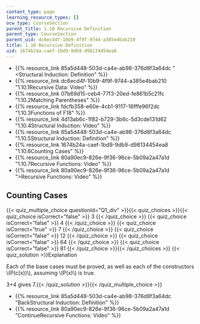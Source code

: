```yaml
---
content_type: page
learning_resource_types: []
ocw_type: CourseSection
parent_title: 1.10 Recursive Definition
parent_type: CourseSection
parent_uid: dc6ecd4f-10b9-4f9f-9744-a385e4bab210
title: 1.10 Recursive Definition
uid: 1674b24a-caef-1bd9-9db9-d98134454ea8
---
```


*   {{% resource_link 85a5d448-503d-ca4e-ab98-376d8f3a64dc "\<Structural Induction: Definition" %}}
*   {{% resource_link dc6ecd4f-10b9-4f9f-9744-a385e4bab210 "1.10.1Recursive Data: Video" %}}
*   {{% resource_link 07b69d15-ceb4-77f3-20ed-fe861b5c21fc "1.10.2Matching Parentheses" %}}
*   {{% resource_link fdcfb358-e60e-4cb1-9117-16fffe96f2dc "1.10.3Functions of F18" %}}
*   {{% resource_link 4d13ab6c-1f82-b729-3b6c-5d3cde131d62 "1.10.4Structural Induction: Video" %}}
*   {{% resource_link 85a5d448-503d-ca4e-ab98-376d8f3a64dc "1.10.5Structural Induction: Definition" %}}
*   {{% resource_link 1674b24a-caef-1bd9-9db9-d98134454ea8 "1.10.6Counting Cases" %}}
*   {{% resource_link 80a90ec9-826e-9f36-96ce-5b09a2a47a1d "1.10.7Recursive Functions: Video" %}}
*   {{% resource_link 80a90ec9-826e-9f36-96ce-5b09a2a47a1d "\>Recursive Functions: Video" %}}

Counting Cases
--------------

{{< quiz_multiple_choice questionId="Q1_div" >}}{{< quiz_choices >}}{{< quiz_choice isCorrect="false" >}}&nbsp;3&nbsp;{{< /quiz_choice >}}
{{< quiz_choice isCorrect="false" >}}&nbsp;4&nbsp;{{< /quiz_choice >}}
{{< quiz_choice isCorrect="true" >}}&nbsp;7&nbsp;{{< /quiz_choice >}}
{{< quiz_choice isCorrect="false" >}}&nbsp;12&nbsp;{{< /quiz_choice >}}
{{< quiz_choice isCorrect="false" >}}&nbsp;64&nbsp;{{< /quiz_choice >}}
{{< quiz_choice isCorrect="false" >}}&nbsp;81&nbsp;{{< /quiz_choice >}}{{< /quiz_choices >}}
{{< quiz_solution >}}Explanation

Each of the base cases must be proved, as well as each of the constructors \\(P(c(x))\\), assuming \\(P(x)\\) is true.

3+4 gives 7.{{< /quiz_solution >}}{{< /quiz_multiple_choice >}}

*   {{% resource_link 85a5d448-503d-ca4e-ab98-376d8f3a64dc "BackStructural Induction: Definition" %}}
*   {{% resource_link 80a90ec9-826e-9f36-96ce-5b09a2a47a1d "ContinueRecursive Functions: Video" %}}